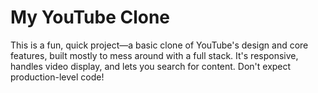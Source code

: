 # My YouTube Clone
This is a fun, quick project—a basic clone of YouTube's design and core features, built mostly to mess around with a full stack. It's responsive, handles video display, and lets you search for content. Don't expect production-level code!